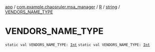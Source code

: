 [app](../../../index.md) / [com.example.chaosruler.msa_manager](../../index.md) / [R](../index.md) / [string](index.md) / [VENDORS_NAME_TYPE](.)

# VENDORS_NAME_TYPE

`static val VENDORS_NAME_TYPE: `[`Int`](https://kotlinlang.org/api/latest/jvm/stdlib/kotlin/-int/index.html)
`static val VENDORS_NAME_TYPE: `[`Int`](https://kotlinlang.org/api/latest/jvm/stdlib/kotlin/-int/index.html)